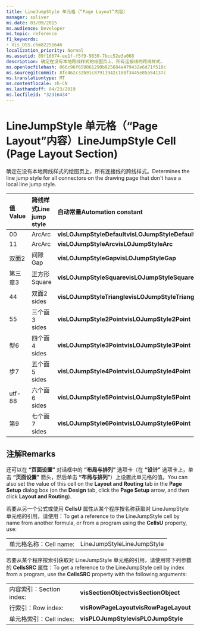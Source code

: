 ```yaml
---
title: LineJumpStyle 单元格（“Page Layout”内容）
manager: soliver
ms.date: 03/09/2015
ms.audience: Developer
ms.topic: reference
f1_keywords:
- Vis_DSS.chm82251646
localization_priority: Normal
ms.assetid: 89f16674-ee1f-f5f9-9830-7bcc52e3a068
description: 确定在没有本地跨线样式的绘图页上，所有连接线的跨线样式。
ms.openlocfilehash: 066c96f659061290b825684a479432e6d71f518c
ms.sourcegitcommit: 8fe462c32b91c87911942c188f3445e85a54137c
ms.translationtype: MT
ms.contentlocale: zh-CN
ms.lasthandoff: 04/23/2019
ms.locfileid: "32316434"
---
```

# <a name="linejumpstyle-cell-page-layout-section"></a><span data-ttu-id="52a3a-103">LineJumpStyle 单元格（“Page Layout”内容）</span><span class="sxs-lookup"><span data-stu-id="52a3a-103">LineJumpStyle Cell (Page Layout Section)</span></span>

<span data-ttu-id="52a3a-104">确定在没有本地跨线样式的绘图页上，所有连接线的跨线样式。</span><span class="sxs-lookup"><span data-stu-id="52a3a-104">Determines the line jump style for all connectors on the drawing page that don't have a local line jump style.</span></span>
  
|<span data-ttu-id="52a3a-105">**值**</span><span class="sxs-lookup"><span data-stu-id="52a3a-105">**Value**</span></span>|<span data-ttu-id="52a3a-106">**跨线样式**</span><span class="sxs-lookup"><span data-stu-id="52a3a-106">**Line jump style**</span></span>|<span data-ttu-id="52a3a-107">**自动常量**</span><span class="sxs-lookup"><span data-stu-id="52a3a-107">**Automation constant**</span></span>|
|:-----|:-----|:-----|
|<span data-ttu-id="52a3a-108">0</span><span class="sxs-lookup"><span data-stu-id="52a3a-108">0</span></span>  <br/> |<span data-ttu-id="52a3a-109">Arc</span><span class="sxs-lookup"><span data-stu-id="52a3a-109">Arc</span></span>  <br/> |<span data-ttu-id="52a3a-110">**visLOJumpStyleDefault**</span><span class="sxs-lookup"><span data-stu-id="52a3a-110">**visLOJumpStyleDefault**</span></span> <br/> |
|<span data-ttu-id="52a3a-111">1</span><span class="sxs-lookup"><span data-stu-id="52a3a-111">1</span></span>  <br/> |<span data-ttu-id="52a3a-112">Arc</span><span class="sxs-lookup"><span data-stu-id="52a3a-112">Arc</span></span>  <br/> |<span data-ttu-id="52a3a-113">**visLOJumpStyleArc**</span><span class="sxs-lookup"><span data-stu-id="52a3a-113">**visLOJumpStyleArc**</span></span> <br/> |
|<span data-ttu-id="52a3a-114">双面</span><span class="sxs-lookup"><span data-stu-id="52a3a-114">2</span></span>  <br/> |<span data-ttu-id="52a3a-115">间隙</span><span class="sxs-lookup"><span data-stu-id="52a3a-115">Gap</span></span>  <br/> |<span data-ttu-id="52a3a-116">**visLOJumpStyleGap**</span><span class="sxs-lookup"><span data-stu-id="52a3a-116">**visLOJumpStyleGap**</span></span> <br/> |
|<span data-ttu-id="52a3a-117">第三章</span><span class="sxs-lookup"><span data-stu-id="52a3a-117">3</span></span>  <br/> |<span data-ttu-id="52a3a-118">正方形</span><span class="sxs-lookup"><span data-stu-id="52a3a-118">Square</span></span>  <br/> |<span data-ttu-id="52a3a-119">**visLOJumpStyleSquare**</span><span class="sxs-lookup"><span data-stu-id="52a3a-119">**visLOJumpStyleSquare**</span></span> <br/> |
|<span data-ttu-id="52a3a-120">4</span><span class="sxs-lookup"><span data-stu-id="52a3a-120">4</span></span>  <br/> |<span data-ttu-id="52a3a-121">双面</span><span class="sxs-lookup"><span data-stu-id="52a3a-121">2 sides</span></span>  <br/> |<span data-ttu-id="52a3a-122">**visLOJumpStyleTriangle**</span><span class="sxs-lookup"><span data-stu-id="52a3a-122">**visLOJumpStyleTriangle**</span></span> <br/> |
|<span data-ttu-id="52a3a-123">5</span><span class="sxs-lookup"><span data-stu-id="52a3a-123">5</span></span>  <br/> |<span data-ttu-id="52a3a-124">三个面</span><span class="sxs-lookup"><span data-stu-id="52a3a-124">3 sides</span></span>  <br/> |<span data-ttu-id="52a3a-125">**visLOJumpStyle2Point**</span><span class="sxs-lookup"><span data-stu-id="52a3a-125">**visLOJumpStyle2Point**</span></span> <br/> |
|<span data-ttu-id="52a3a-126">型</span><span class="sxs-lookup"><span data-stu-id="52a3a-126">6</span></span>  <br/> |<span data-ttu-id="52a3a-127">四个面</span><span class="sxs-lookup"><span data-stu-id="52a3a-127">4 sides</span></span>  <br/> |<span data-ttu-id="52a3a-128">**visLOJumpStyle3Point**</span><span class="sxs-lookup"><span data-stu-id="52a3a-128">**visLOJumpStyle3Point**</span></span> <br/> |
|<span data-ttu-id="52a3a-129">步</span><span class="sxs-lookup"><span data-stu-id="52a3a-129">7</span></span>  <br/> |<span data-ttu-id="52a3a-130">五个面</span><span class="sxs-lookup"><span data-stu-id="52a3a-130">5 sides</span></span>  <br/> |<span data-ttu-id="52a3a-131">**visLOJumpStyle4Point**</span><span class="sxs-lookup"><span data-stu-id="52a3a-131">**visLOJumpStyle4Point**</span></span> <br/> |
|<span data-ttu-id="52a3a-132">utf-8</span><span class="sxs-lookup"><span data-stu-id="52a3a-132">8</span></span>  <br/> |<span data-ttu-id="52a3a-133">六个面</span><span class="sxs-lookup"><span data-stu-id="52a3a-133">6 sides</span></span>  <br/> |<span data-ttu-id="52a3a-134">**visLOJumpStyle5Point**</span><span class="sxs-lookup"><span data-stu-id="52a3a-134">**visLOJumpStyle5Point**</span></span> <br/> |
|<span data-ttu-id="52a3a-135">第</span><span class="sxs-lookup"><span data-stu-id="52a3a-135">9</span></span>  <br/> |<span data-ttu-id="52a3a-136">七个面</span><span class="sxs-lookup"><span data-stu-id="52a3a-136">7 sides</span></span>  <br/> |<span data-ttu-id="52a3a-137">**visLOJumpStyle6Point**</span><span class="sxs-lookup"><span data-stu-id="52a3a-137">**visLOJumpStyle6Point**</span></span> <br/> |
   
## <a name="remarks"></a><span data-ttu-id="52a3a-138">注解</span><span class="sxs-lookup"><span data-stu-id="52a3a-138">Remarks</span></span>

<span data-ttu-id="52a3a-139">还可以在 **“页面设置”** 对话框中的 **“布局与排列”** 选项卡（在 **“设计”** 选项卡上，单击 **“页面设置”** 箭头，然后单击 **“布局与排列”**）上设置此单元格的值。</span><span class="sxs-lookup"><span data-stu-id="52a3a-139">You can also set the value of this cell on the **Layout and Routing** tab in the **Page Setup** dialog box (on the **Design** tab, click the **Page Setup** arrow, and then click **Layout and Routing**).</span></span>
  
<span data-ttu-id="52a3a-140">若要从另一个公式或使用 **CellsU** 属性从某个程序按名称获取对 LineJumpStyle 单元格的引用，请使用：</span><span class="sxs-lookup"><span data-stu-id="52a3a-140">To get a reference to the LineJumpStyle cell by name from another formula, or from a program using the **CellsU** property, use:</span></span> 
  
|||
|:-----|:-----|
|<span data-ttu-id="52a3a-141">单元格名称：</span><span class="sxs-lookup"><span data-stu-id="52a3a-141">Cell name:</span></span>  <br/> |<span data-ttu-id="52a3a-142">LineJumpStyle</span><span class="sxs-lookup"><span data-stu-id="52a3a-142">LineJumpStyle</span></span>  <br/> |
   
<span data-ttu-id="52a3a-143">若要从某个程序按索引获取对 LineJumpStyle 单元格的引用，请使用带下列参数的 **CellsSRC** 属性：</span><span class="sxs-lookup"><span data-stu-id="52a3a-143">To get a reference to the LineJumpStyle cell by index from a program, use the **CellsSRC** property with the following arguments:</span></span> 
  
|||
|:-----|:-----|
|<span data-ttu-id="52a3a-144">内容索引：</span><span class="sxs-lookup"><span data-stu-id="52a3a-144">Section index:</span></span>  <br/> |<span data-ttu-id="52a3a-145">**visSectionObject**</span><span class="sxs-lookup"><span data-stu-id="52a3a-145">**visSectionObject**</span></span> <br/> |
|<span data-ttu-id="52a3a-146">行索引：</span><span class="sxs-lookup"><span data-stu-id="52a3a-146">Row index:</span></span>  <br/> |<span data-ttu-id="52a3a-147">**visRowPageLayout**</span><span class="sxs-lookup"><span data-stu-id="52a3a-147">**visRowPageLayout**</span></span> <br/> |
|<span data-ttu-id="52a3a-148">单元格索引：</span><span class="sxs-lookup"><span data-stu-id="52a3a-148">Cell index:</span></span>  <br/> |<span data-ttu-id="52a3a-149">**visPLOJumpStyle**</span><span class="sxs-lookup"><span data-stu-id="52a3a-149">**visPLOJumpStyle**</span></span> <br/> |
   

